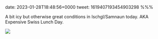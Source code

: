 date: 2023-01-28T18:48:56+0000
tweet: 1619407193454903298
%%%

A bit icy but otherwise great conditions in Ischgl/Samnaun today. AKA Expensive Swiss Lunch Day.

![](FnlKQmxWAAsvaBP.jpg)
